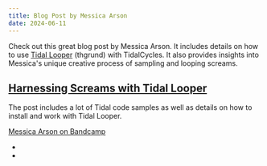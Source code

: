 ```yaml
---
title: Blog Post by Messica Arson
date: 2024-06-11
---
```


Check out this great blog post by Messica Arson. It includes details on how to use [Tidal Looper](https://github.com/thgrund/tidal-looper) (thgrund) with TidalCycles. It also provides insights into Messica's unique creative process of sampling and looping screams.

## [Harnessing Screams with Tidal Looper](https://dev.to/jessicagarson/harnessing-screams-with-tidal-looper-5hhp)

The post includes a lot of Tidal code samples as well as details on how to install and work with Tidal Looper.


[Messica Arson on Bandcamp](https://messicaarson.bandcamp.com)


-
-
